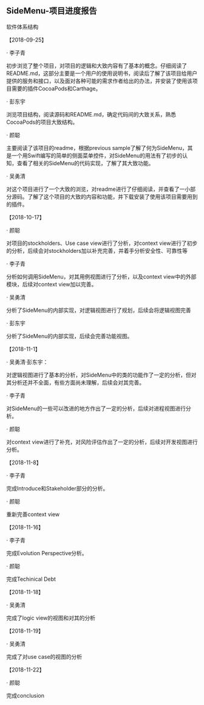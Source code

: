 ## SideMenu-项目进度报告
软件体系结构

【2018-09-25】

· 李子青

初步浏览了整个项目，对项目的逻辑和大致内容有了基本的概念。仔细阅读了README.md，这部分主要是一个用户的使用说明书，阅读后了解了该项目给用户提供的服务和接口，以及面对各种可能的需求作者给出的办法，并安装了使用该项目需要的插件CocoaPods和Carthage。

· 彭东宇

浏览项目结构，阅读源码和README.md，确定代码间的大致关系，熟悉CocoaPods的项目大致结构。


· 颜聪

主要阅读了该项目的readme，根据previous sample了解了何为SideMenu，其是一个用Swift编写的简单的侧面菜单控件，对SideMenu的用法有了初步的认知，查看了相关的SideMenu的代码实现，了解了其大致功能。

· 吴勇清

对这个项目进行了一个大致的浏览，对readme进行了仔细阅读，并查看了一小部分源码。了解了这个项目的大致的内容和功能，并下载安装了使用该项目需要用到的插件。




【2018-10-17】

· 颜聪

对项目的stockholders、Use case view进行了分析，对context view进行了初步的分析，后续会对stockholders加以补充完善，并着手分析安全性、可靠性等

· 李子青

分析如何调用SideMenu，对其用例视图进行了分析，以及context view中的外部模块，后续对context view加以完善。

· 吴勇清

分析了SideMenu的内部实现，对逻辑视图进行了规划，后续会将逻辑视图完善

· 彭东宇

分析了SideMenu的内部实现，后续会完善功能视图。



【2018-11-1】

· 吴勇清·彭东宇：

对逻辑视图进行了基本的分析，对SideMenu中的类的功能作了一定的分析，但对其分析还并不全面，有些方面尚未理解，后续会对其完善。

· 李子青

对SideMenu的一些可以改进的地方作出了一定的分析，后续对进程视图进行分析。

· 颜聪

对context view进行了补充，对风险评估作出了一定的分析，后续对开发视图进行分析。


【2018-11-8】

· 李子青

完成Introduce和Stakeholder部分的分析。

· 颜聪

重新完善context view

【2018-11-16】

· 李子青

完成Evolution Perspective分析。

· 颜聪

完成Techinical Debt

【2018-11-18】

· 吴勇清

完成了logic view的视图和对其的分析

【2018-11-19】

· 吴勇清

完成了对use case的视图的分析

【2018-11-22】

· 颜聪

完成conclusion


